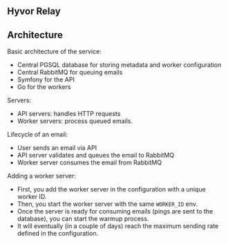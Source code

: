 ## Hyvor Relay

## Architecture

Basic architecture of the service:

- Central PGSQL database for storing metadata and worker configuration
- Central RabbitMQ for queuing emails
- Symfony for the API
- Go for the workers

Servers:

- API servers: handles HTTP requests
- Worker servers: process queued emails.

Lifecycle of an email:

- User sends an email via API
- API server validates and queues the email to RabbitMQ
- Worker server consumes the email from RabbitMQ

Adding a worker server:

- First, you add the worker server in the configuration with a unique worker ID.
- Then, you start the worker server with the same `WORKER_ID` env.
- Once the server is ready for consuming emails (pings are sent to the database), you can start the warmup process.
- It will eventually (in a couple of days) reach the maximum sending rate defined in the configuration.